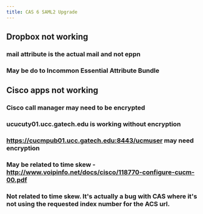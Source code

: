```yaml
---
title: CAS 6 SAML2 Upgrade
---
```


## Dropbox not working

### mail attribute is the actual mail and not eppn
### May be do to Incommon Essential Attribute Bundle
## Cisco apps not working
### Cisco call manager may need to be encrypted
### ucucuty01.ucc.gatech.edu is working without encryption
### https://cucmpub01.ucc.gatech.edu:8443/ucmuser may need encryption
### May be related to time skew - http://www.voipinfo.net/docs/cisco/118770-configure-cucm-00.pdf
### Not related to time skew.  It's actually a bug with CAS where it's not using the requested index number for the ACS url.
